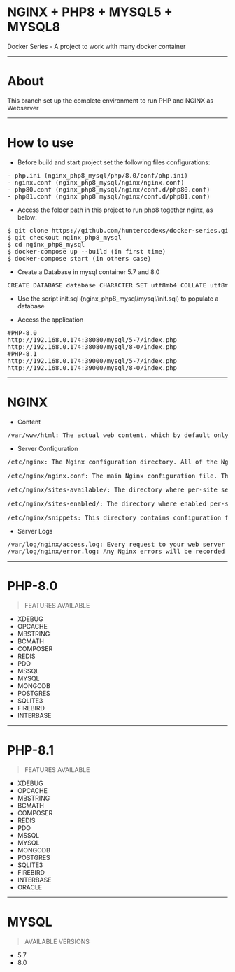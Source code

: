 
# NGINX + PHP8 + MYSQL5 + MYSQL8
Docker Series - A project to work with many docker container

---

# About

This branch set up the complete environment to run PHP and NGINX as Webserver


---

# How to use

- Before build and start project set the following files configurations:

<pre>
- php.ini (nginx_php8_mysql/php/8.0/conf/php.ini)
- nginx.conf (nginx_php8_mysql/nginx/nginx.conf)
- php80.conf (nginx_php8_mysql/nginx/conf.d/php80.conf)
- php81.conf (nginx_php8_mysql/nginx/conf.d/php81.conf)
</pre>

- Access the folder path in this project to run php8 together nginx, as below:  

<pre>
$ git clone https://github.com/huntercodexs/docker-series.git .
$ git checkout nginx_php8_mysql
$ cd nginx_php8_mysql
$ docker-compose up --build (in first time)
$ docker-compose start (in others case)
</pre>

- Create a Database in mysql container 5.7 and 8.0

<pre>
CREATE DATABASE database CHARACTER SET utf8mb4 COLLATE utf8mb4_general_ci;
</pre>

- Use the script init.sql (nginx_php8_mysql/mysql/init.sql) to populate a database

- Access the application

<pre>
#PHP-8.0
http://192.168.0.174:38080/mysql/5-7/index.php
http://192.168.0.174:38080/mysql/8-0/index.php
#PHP-8.1
http://192.168.0.174:39000/mysql/5-7/index.php
http://192.168.0.174:39000/mysql/8-0/index.php
</pre>

---
# NGINX

- Content
<pre>
/var/www/html: The actual web content, which by default only consists of the default Nginx page you saw earlier, is served out of the /var/www/html directory. This can be changed by altering Nginx configuration files.
</pre>

- Server Configuration
<pre>
/etc/nginx: The Nginx configuration directory. All of the Nginx configuration files reside here.

/etc/nginx/nginx.conf: The main Nginx configuration file. This can be modified to make changes to the Nginx global configuration.

/etc/nginx/sites-available/: The directory where per-site server blocks can be stored. Nginx will not use the configuration files found in this directory unless they are linked to the sites-enabled directory. Typically, all server block configuration is done in this directory, and then enabled by linking to the other directory.

/etc/nginx/sites-enabled/: The directory where enabled per-site server blocks are stored. Typically, these are created by linking to configuration files found in the sites-available directory.

/etc/nginx/snippets: This directory contains configuration fragments that can be included elsewhere in the Nginx configuration. Potentially repeatable configuration segments are good candidates for refactoring into snippets.
</pre>

- Server Logs
<pre>
/var/log/nginx/access.log: Every request to your web server is recorded in this log file unless Nginx is configured to do otherwise.
/var/log/nginx/error.log: Any Nginx errors will be recorded in this log.
</pre>

---

# PHP-8.0

> FEATURES AVAILABLE

- XDEBUG
- OPCACHE
- MBSTRING
- BCMATH
- COMPOSER
- REDIS
- PDO
- MSSQL
- MYSQL
- MONGODB
- POSTGRES
- SQLITE3
- FIREBIRD
- INTERBASE

---

# PHP-8.1

> FEATURES AVAILABLE

- XDEBUG
- OPCACHE
- MBSTRING
- BCMATH
- COMPOSER
- REDIS
- PDO
- MSSQL
- MYSQL
- MONGODB
- POSTGRES
- SQLITE3
- FIREBIRD
- INTERBASE
- ORACLE

---

# MYSQL

> AVAILABLE VERSIONS

- 5.7
- 8.0

